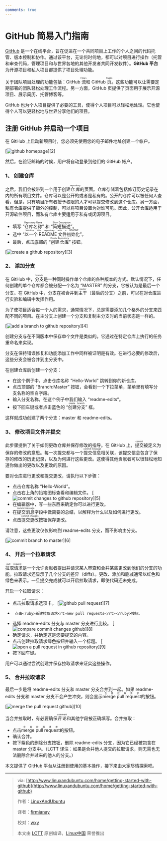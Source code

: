```yaml
---
comments: true
---
```


GitHub 简易入门指南 
================

[GitHub](https://github.com/) 是一个在线平台，旨在促进在一个共同项目上工作的个人之间的代码托管、版本控制和协作。通过该平台，无论何时何地，都可以对项目进行操作（托管和审查代码，管理项目和与世界各地的其他开发者共同开发软件）。**GitHub 平台**为开源项目和私人项目都提供了项目处理功能。

关于团队项目处理的功能包括：GitHub <ruby>流<rt>Flow></rt></ruby>和 GitHub <ruby>页<rt>Pages</rt></ruby>。这些功能可以让需要定期部署的团队轻松处理工作流程。另一方面，GitHub 页提供了页面用于展示开源项目、展示简历、托管博客等。

GitHub 也为个人项目提供了必要的工具，使得个人项目可以轻松地处理。它也使得个人可以更轻松地与世界分享他们的项目。

## 注册 GitHub 并启动一个项目

在 GitHub 上启动新项目时，您必须先使用您的电子邮件地址创建一个帐户。

[![github homepage](http://www.linuxandubuntu.com/uploads/2/1/1/5/21152474/github-homepage_orig.jpg)][2]

然后，在验证邮箱的时候，用户将自动登录到他们的 GitHub 帐户。

### 1、 创建仓库

之后，我们会被带到一个用于创建<ruby>仓库<rt>repository</rt></ruby>的页面。​仓库存储着包括修订历史记录在内的所有项目文件。仓库可以是公开的或者是私有的。公开的仓库可以被任何人查看，但是，只有项目所有者授予权限的人才可以提交修改到这个仓库。另一方面，私有仓库提供了额外的控制，可以将项目设置为对谁可见。因此，公开仓库适用于开源软件项目，而私有仓库主要适用于私有或闭源项目。

*   填写 “<ruby>仓库名称<rt>Repository Name</rt></ruby>” 和 “<ruby>简短描述<rt>Short Description</rt></ruby>”。
*   选中 “<ruby>以一个 README 文件初始化<rt>Initialize this repository with a README</rt></ruby>”。
*   最后，点击底部的 “<ruby>创建仓库<rt>Create Repository</rt></ruby>” 按钮。

[![create a github repository](http://www.linuxandubuntu.com/uploads/2/1/1/5/21152474/create-a-github-repository_orig.jpg)][3] 

### 2、 添加分支

在 GitHub 中，<ruby>分支<rt>branch</rt></ruby>是一种同时操作单个仓库的各种版本的方式。默认情况下，任何创建的单个仓库都会被分配一个名为 “MASTER” 的分支，它被认为是最后一个分支。在 GitHub 中，分支在被合并到<ruby>主干<rt>master</rt></ruby>（最后的分支）之前，可以在对仓库进行实验和编辑中发挥作用。

为了使项目适合每一个人的需求，通常情况下，总是需要添加几个格外的分支来匹配不同的项目。在主分支上创建一个分支和复制主分支时的当前状态是一样的。

[![add a branch to github repository](http://www.linuxandubuntu.com/uploads/2/1/1/5/21152474/add-a-branch-to-github-repository_orig.jpg)][4]

创建分支与在不同版本中保存单个文件是类似的。它通过在特定仓库上执行的任务重命名来实现。

分支在保持错误修复和功能添加工作中同样被证明是有效。在进行必要的修改后，这些分支会被合并到主分支中。

在创建仓库后创建一个分支：

*   在这个例子中，点击仓库名称 “Hello-World” 跳转到你的新仓库。
*   点击顶部的 “Branch:Master” 按钮，会看到一个下拉菜单，菜单里有填写分支名称的空白字段。
*   输入分支名称，在这个例子中我们输入 “readme-edits“。
*   按下回车键或者点击蓝色的 “<ruby>创建分支<rt>create branch</rt></ruby>” 框。

这样就成功创建了两个分支：master 和 readme-edits。

### 3、 修改项目文件并提交

此步骤提供了关于如何更改仓库并保存修改的指导。在 GitHub 上，<ruby>提交<rt>commit</rt></ruby>被定义为保存的修改的意思。每一次提交都与一个<ruby>提交信息<rt>commit message</rt></ruby>相关联，该提交信息包含了保存的修改的历史记录，以及为何进行这些更改。这使得其他贡献者可以很轻松地知道你做出的更改以及更改的原因。

要对仓库进行更改和提交更改，请执行以下步骤：

*   点击仓库名称 “Hello-World”。
*   点击右上角的铅笔图标查看和编辑文件。
	[![commit changes to github repository](http://www.linuxandubuntu.com/uploads/2/1/1/5/21152474/commit-changes-to-github-repository_orig.jpg)][5] 
*   在编辑器中，写一些东西来确定你可以进行更改。
*   在<ruby>提交消息<rt>commit message</rt></ruby>字段中做简要的总结，以解释为什么以及如何进行更改。
*   点击<ruby>提交更改<rt> commit changes</rt></ruby>按钮保存更改。

请注意，这些更改仅仅影响到 readme-edits 分支，而不影响主分支。

[![commit branch to master](http://www.linuxandubuntu.com/uploads/2/1/1/5/21152474/commit-branch-to-master_orig.jpg)][6] 

### 4、 开启一个拉取请求

<ruby>​拉取请求<rt>pull request</rt></ruby>是一个允许贡献者提出并请求某人审查和合并某些更改到他们的分支的功能。​拉取请求还显示了几个分支的差异（diffs）。更改、添加和删减通常以红色和绿色来表示。一旦提交完成就可以开启​拉取请求，即使代码还未完成。

开启一个​拉取请求：

*   点击​<ruby>​拉取请求<rt>pull requests</rt></ruby>选项卡。
	[![github pull request](http://www.linuxandubuntu.com/uploads/2/1/1/5/21152474/github-pull-request_orig.jpg)][7]
*      点击<ruby>新建拉取请求<rt>new pull requests</rt></ruby>按钮。
*   选择 readme-edits 分支与 master 分支进行比较。
	[![compare commit changes github](http://www.linuxandubuntu.com/uploads/2/1/1/5/21152474/compare-commit-changes-github_orig.jpg)][8]
*   确定请求，并确定这是您要提交的内容。
*   点击创建​拉取请求绿色按钮并输入一个标题。
	[![open a pull request in github repository](http://www.linuxandubuntu.com/uploads/2/1/1/5/21152474/open-a-pull-request-in-github-repository_orig.jpg)][9]
*   按下回车键。

用户可以通过尝试创建并保存拉取请求来证实这些操作。

### 5、 合并拉取请求

最后一步是将 readme-edits 分支和 master 分支合并到一起。如果 readme-edits 分支和 master 分支不会产生冲突，则会显示<ruby>merge pull request<rt>合并拉取请求</rt></ruby>的按钮。

[![merge the pull request github](http://www.linuxandubuntu.com/uploads/2/1/1/5/21152474/merge-the-pull-request-github_orig.jpg)][10]

当合并拉取时，有必要确保<ruby>评论<rt>comment</rt></ruby>和其他字段被正确填写。合并拉取：

*   点击<ruby>merge pull request<rt>合并拉取请求</rt></ruby>的按钮。
*   确认合并。
*   按下紫色的删除分支按钮，删除 readme-edits 分支，因为它已经被包含在 master 分支中。（LCTT 译注：如果是合并他人提交的拉取请求，则无需也无法删除合并过来的他人的分支。）

本文提供了 GitHub 平台从注册到使用的基本操作，接下来由大家尽情探索吧。

--------------------------------------------------------------------------------

>via: [http://www.linuxandubuntu.com/home/getting-started-with-github](http://www.linuxandubuntu.com/home/getting-started-with-github)
>
>作者：[LinuxAndUbuntu](http://www.linuxandubuntu.com)
>
>译者：[firmianay](https://github.com/firmianay)
>
>校对：[wxy](https://github.com/wxy)
>
>本文由 [LCTT](https://github.com/LCTT/TranslateProject) 原创编译，[Linux中国](https://linux.cn/) 荣誉推出